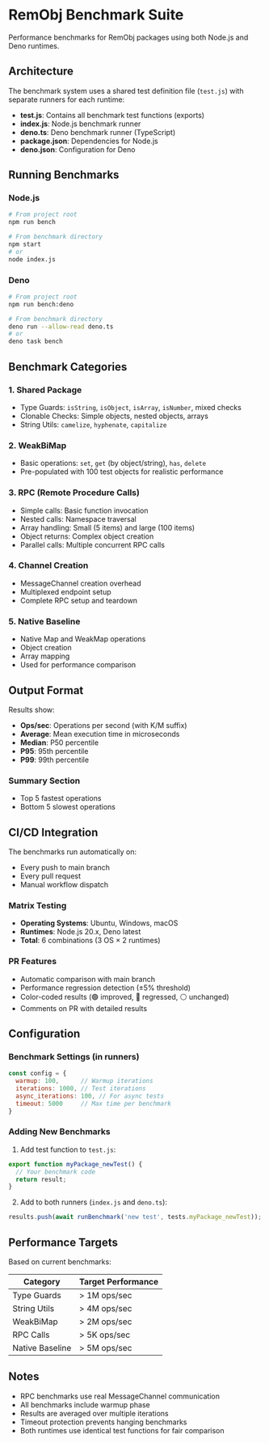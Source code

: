# RemObj Benchmark Suite

Performance benchmarks for RemObj packages using both Node.js and Deno runtimes.

## Architecture

The benchmark system uses a shared test definition file (`test.js`) with separate runners for each runtime:

- **test.js**: Contains all benchmark test functions (exports)
- **index.js**: Node.js benchmark runner
- **deno.ts**: Deno benchmark runner (TypeScript)
- **package.json**: Dependencies for Node.js
- **deno.json**: Configuration for Deno

## Running Benchmarks

### Node.js

```bash
# From project root
npm run bench

# From benchmark directory
npm start
# or
node index.js
```

### Deno

```bash
# From project root
npm run bench:deno

# From benchmark directory
deno run --allow-read deno.ts
# or
deno task bench
```

## Benchmark Categories

### 1. **Shared Package**
- Type Guards: `isString`, `isObject`, `isArray`, `isNumber`, mixed checks
- Clonable Checks: Simple objects, nested objects, arrays
- String Utils: `camelize`, `hyphenate`, `capitalize`

### 2. **WeakBiMap**
- Basic operations: `set`, `get` (by object/string), `has`, `delete`
- Pre-populated with 100 test objects for realistic performance

### 3. **RPC (Remote Procedure Calls)**
- Simple calls: Basic function invocation
- Nested calls: Namespace traversal
- Array handling: Small (5 items) and large (100 items)
- Object returns: Complex object creation
- Parallel calls: Multiple concurrent RPC calls

### 4. **Channel Creation**
- MessageChannel creation overhead
- Multiplexed endpoint setup
- Complete RPC setup and teardown

### 5. **Native Baseline**
- Native Map and WeakMap operations
- Object creation
- Array mapping
- Used for performance comparison

## Output Format

Results show:
- **Ops/sec**: Operations per second (with K/M suffix)
- **Average**: Mean execution time in microseconds
- **Median**: P50 percentile
- **P95**: 95th percentile
- **P99**: 99th percentile

### Summary Section
- Top 5 fastest operations
- Bottom 5 slowest operations

## CI/CD Integration

The benchmarks run automatically on:
- Every push to main branch
- Every pull request
- Manual workflow dispatch

### Matrix Testing
- **Operating Systems**: Ubuntu, Windows, macOS
- **Runtimes**: Node.js 20.x, Deno latest
- **Total**: 6 combinations (3 OS × 2 runtimes)

### PR Features
- Automatic comparison with main branch
- Performance regression detection (±5% threshold)
- Color-coded results (🟢 improved, 🔴 regressed, ⚪ unchanged)
- Comments on PR with detailed results

## Configuration

### Benchmark Settings (in runners)
```javascript
const config = {
  warmup: 100,      // Warmup iterations
  iterations: 1000, // Test iterations  
  async_iterations: 100, // For async tests
  timeout: 5000     // Max time per benchmark
}
```

### Adding New Benchmarks

1. Add test function to `test.js`:
```javascript
export function myPackage_newTest() {
  // Your benchmark code
  return result;
}
```

2. Add to both runners (`index.js` and `deno.ts`):
```javascript
results.push(await runBenchmark('new test', tests.myPackage_newTest));
```

## Performance Targets

Based on current benchmarks:

| Category | Target Performance |
|----------|-------------------|
| Type Guards | > 1M ops/sec |
| String Utils | > 4M ops/sec |
| WeakBiMap | > 2M ops/sec |
| RPC Calls | > 5K ops/sec |
| Native Baseline | > 5M ops/sec |

## Notes

- RPC benchmarks use real MessageChannel communication
- All benchmarks include warmup phase
- Results are averaged over multiple iterations
- Timeout protection prevents hanging benchmarks
- Both runtimes use identical test functions for fair comparison